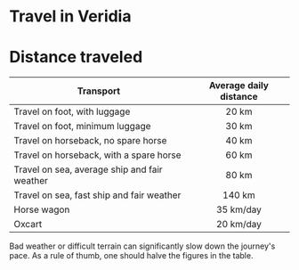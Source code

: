 # <a name="main"></a>Travel in Veridia

# <a name="S-items"></a>Distance traveled

Transport | Average daily distance 
--------- |:---------------------:
Travel on foot, with luggage | 20 km
Travel on foot, minimum luggage | 30 km 
Travel on horseback, no spare horse | 40 km
Travel on horseback, with a spare horse | 60 km
Travel on sea, average ship and fair weather | 80 km
Travel on sea, fast ship and fair weather | 140 km
Horse wagon | 35 km/day 
Oxcart | 20 km/day

Bad weather or difficult terrain can significantly slow down the journey's pace. As a rule of thumb, one should halve the figures in the table.
